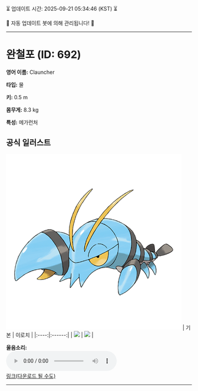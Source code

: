 
⏳ 업데이트 시간: 2025-09-21 05:34:46 (KST) ⏳

🤖 자동 업데이트 봇에 의해 관리됩니다! 🤖

---

# 완철포 (ID: 692)
**영어 이름:** Clauncher

**타입:** 물

**키:** 0.5 m

**몸무게:** 8.3 kg

**특성:** 메가런처

## 공식 일러스트
![](https://raw.githubusercontent.com/PokeAPI/sprites/master/sprites/pokemon/other/official-artwork/692.png)
| 기본 | 이로치 |
|:----:|:------:|
| <img src="http://play.pokemonshowdown.com/sprites/ani/clauncher.gif" width="200"> | <img src="http://play.pokemonshowdown.com/sprites/ani-shiny/clauncher.gif" width="200"> |

**울음소리:**<br><audio controls src="https://raw.githubusercontent.com/PokeAPI/cries/main/cries/pokemon/latest/692.ogg"></audio><br> [링크(다운로드 될 수도)](https://raw.githubusercontent.com/PokeAPI/cries/main/cries/pokemon/latest/692.ogg)


---
